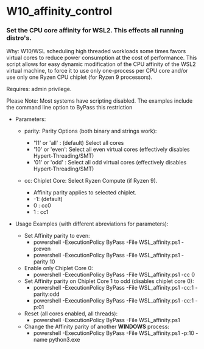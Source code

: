 # W10_affinity_control
### Set the CPU core affinity for WSL2.  This effects all running distro's.

Why: W10/WSL scheduling high threaded workloads some times favors virtual cores to reduce power consumption at the cost of performance. This script allows for easy dynamic modification of the CPU affinity of the WSL2 virtual machine, to force it to use only one-process per CPU core and/or use only one Ryzen CPU chiplet (for Ryzen 9 processors). 

Requires: admin privilege.  

Please Note: Most systems have scripting disabled. The examples include the command line option to ByPass this restriction

* Parameters:
    * parity: Parity Options (both binary and strings work):  
        * '11' or 'all' : (default) Select all cores  
        * '10' or 'even': Select all even virtual cores (effectively disables Hypert-Threading/SMT)  
        * '01' or 'odd' : Select all odd virtual cores (effectively disables Hypert-Threading/SMT)  
    
    * cc: Chiplet Core: Select Ryzen Compute (if Ryzen 9).   
        * Affinity parity applies to selected chiplet.  
        * -1: (default)   
        * 0 : cc0  
        * 1 : cc1  
  

* Usage Examples (with different abreviations for parameters):
    * Set Affinity parity to even:
        * powershell -ExecutionPolicy ByPass -File WSL_affinity.ps1 -p:even
        * powershell -ExecutionPolicy ByPass -File WSL_affinity.ps1 -parity 10
    * Enable only Chiplet Core 0:
        * powershell -ExecutionPolicy ByPass -File WSL_affinity.ps1 -cc 0
    * Set Affinity parity on Chiplet Core 1 to odd (disables chiplet core 0):
        * powershell -ExecutionPolicy ByPass -File WSL_affinity.ps1 -cc:1 -parity:odd
        * powershell -ExecutionPolicy ByPass -File WSL_affinity.ps1 -cc:1 -p:01
    * Reset (all cores enabled, all threads):
        * powershell -ExecutionPolicy ByPass -File WSL_affinity.ps1
    * Change the Affinity parity of another **WINDOWS** process:
        * powershell -ExecutionPolicy ByPass -File WSL_affinity.ps1 -p:10 -name python3.exe
